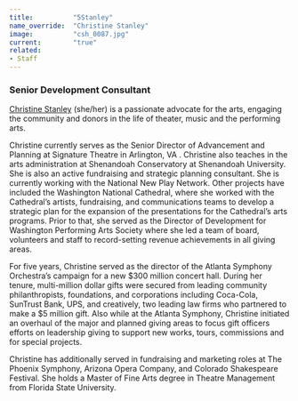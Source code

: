 ```yaml
---
title:          "5Stanley"
name_override:  "Christine Stanley"
image:          "csh_0087.jpg"
current:        "true"
related:
- Staff
---
```


### Senior Development Consultant

[Christine Stanley](https://newplayexchange.org/users/23392/christine-stanley) (she/her) is a passionate advocate for the arts, engaging the community and donors in the life of theater, music and the performing arts.

Christine currently serves as the Senior Director of Advancement and Planning at Signature Theatre in Arlington, VA . Christine also teaches in the arts administration at Shenandoah Conservatory at Shenandoah University. She is also an active fundraising and strategic planning consultant. She is currently working with the National New Play Network. Other projects have included the Washington National Cathedral, where she worked with the Cathedral’s artists, fundraising, and communications teams to develop a strategic plan for the expansion of the presentations for the Cathedral’s arts programs. Prior to that, she served as the Director of Development for Washington Performing Arts Society where she led a team of board, volunteers and staff to record-setting revenue achievements in all giving areas.

For five years, Christine served as the director of the Atlanta Symphony Orchestra’s campaign for a new $300 million concert hall. During her tenure, multi-million dollar gifts were secured from leading community philanthropists, foundations, and corporations including Coca-Cola, SunTrust Bank, UPS, and creatively, two leading law firms who partnered to make a $5 million gift. Also while at the Atlanta Symphony, Christine initiated an overhaul of the major and planned giving areas to focus gift officers efforts on leadership giving to support new works, tours, commissions and for special projects.

Christine has additionally served in fundraising and marketing roles at The Phoenix Symphony, Arizona Opera Company, and Colorado Shakespeare Festival. She holds a Master of Fine Arts degree in Theatre Management from Florida State University.
